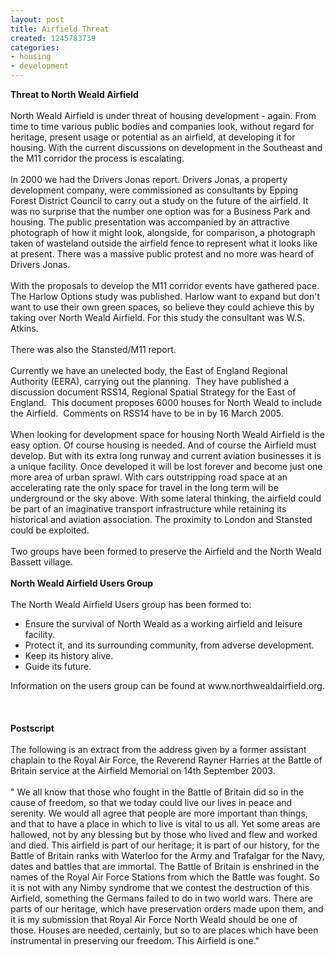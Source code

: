 ```yaml
---
layout: post
title: Airfield Threat
created: 1245783739
categories:
- housing
- development
---
```

<p><strong>Threat to North Weald Airfield</strong><br /><br />North Weald Airfield is under threat of housing development - again. From time to time various public bodies and companies look, without regard for heritage, present usage or potential as an airfield, at developing it for housing. With the current discussions on development in the Southeast and the M11 corridor the process is escalating. <br /><br />In 2000 we had the Drivers Jonas report. Drivers Jonas, a property development company, were commissioned as consultants by Epping Forest District Council to carry out a study on the future of the airfield. It was no surprise that the number one option was for a Business Park and housing. The public presentation was accompanied by an attractive photograph of how it might look, alongside, for comparison, a photograph taken of wasteland outside the airfield fence to represent what it looks like at present. There was a massive public protest and no more was heard of Drivers Jonas.<br /><br />With the proposals to develop the M11 corridor events have gathered pace. The Harlow Options study was published. Harlow want to expand but don't want to use their own green spaces, so believe they could achieve this by taking over North Weald Airfield. For this study the consultant was W.S. Atkins.<br /><br />There was also the Stansted/M11 report.<br /><br />Currently we have an unelected body, the East of England Regional Authority (EERA), carrying out the planning.&nbsp; They have published a discussion document RSS14, Regional Spatial Strategy for the East of England.&nbsp; This document proposes 6000 houses for North Weald to include the Airfield.&nbsp; Comments on RSS14 have to be in by 16 March 2005.<br /><br />When looking for development space for housing North Weald Airfield is the easy option. Of course housing is needed. And of course the Airfield must develop. But with its extra long runway and current aviation businesses it is a unique facility. Once developed it will be lost forever and become just one more area of urban sprawl. With cars outstripping road space at an accelerating rate the only space for travel in the long term will be underground or the sky above. With some lateral thinking, the airfield could be part of an imaginative transport infrastructure while retaining its historical and aviation association. The proximity to London and Stansted could be exploited.<br /><br />Two groups have been formed to preserve the Airfield and the North Weald Bassett village.<br /><br /><strong>North Weald Airfield Users Group</strong><br /><br />The North Weald Airfield Users group has been formed to:</p><ul><li>Ensure the survival of North Weald as a working airfield and leisure facility.</li><li>Protect it, and its surrounding community, from adverse development.</li><li>Keep its history alive.</li><li>Guide its future.</li></ul><p>Information on the users group can be found at www.northwealdairfield.org.<br /><br /><br /><br /><strong>Postscript</strong><br /><br />The following is an extract from the address given by a former assistant chaplain to the Royal Air Force, the Reverend Rayner Harries at the Battle of Britain service at the Airfield Memorial on 14th September 2003.<br /><br />&quot; We all know that those who fought in the Battle of Britain did so in the cause of freedom, so that we today could live our lives in peace and serenity. We would all agree that people are more important than things, and that to have a place in which to live is vital to us all. Yet some areas are hallowed, not by any blessing but by those who lived and flew and worked and died. This airfield is part of our heritage; it is part of our history, for the Battle of Britain ranks with Waterloo for the Army and Trafalgar for the Navy, dates and battles that are immortal. The Battle of Britain is enshrined in the names of the Royal Air Force Stations from which the Battle was fought. So it is not with any Nimby syndrome that we contest the destruction of this Airfield, something the Germans failed to do in two world wars. There are parts of our heritage, which have preservation orders made upon them, and it is my submission that Royal Air Force North Weald should be one of those. Houses are needed, certainly, but so to are places which have been instrumental in preserving our freedom. This Airfield is one.&quot;</p>
